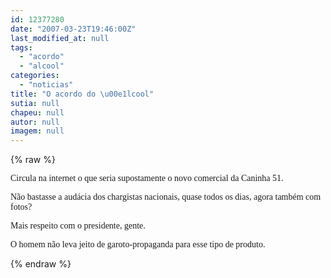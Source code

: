 ```yaml
---
id: 12377280
date: "2007-03-23T19:46:00Z"
last_modified_at: null
tags:
  - "acordo"
  - "alcool"
categories:
  - "noticias"
title: "O acordo do \u00e1lcool"
sutia: null
chapeu: null
autor: null
imagem: null
---
```

{% raw %}
<p><P><FONT face=Verdana>Circula na internet o que seria supostamente o novo comercial da Caninha 51.</FONT></P></p>
<p><P><FONT face=Verdana>Não bastasse a audácia dos chargistas nacionais, quase todos os dias, agora também com fotos? </FONT></P></p>
<p><P><FONT face=Verdana>Mais respeito com o presidente, gente. </FONT></P></p>
<p><P><FONT face=Verdana>O homem não leva jeito de garoto-propaganda para esse tipo de produto.</FONT></P> </p>
{% endraw %}